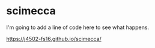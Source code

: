 # scimecca

I'm going to add a line of code here to see what happens.

https://j4502-fs16.github.io/scimecca/
